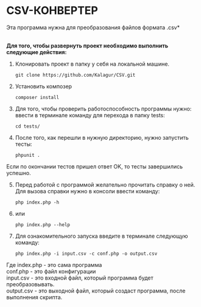 # CSV-КОНВЕРТЕР <br>
Эта программа нужна для преобразования файлов формата .csv*<br><br>



<b>Для того, чтобы развернуть проект необходимо выполнить следующие действия:</b>


1. Клонировать проект в папку у себя на локальной машине.
    ```
    git clone https://github.com/Kalagur/CSV.git
    ```
2. Установить композер
    ```
    composer install
    ```

3. Для того, чтобы проверить работоспособность программы нужно:<br>
ввести в терминале команду для перехода в папку tests:
    ```
    cd tests/
    ```
4. После того, как перешли в нужную директорию, нужно запустить тесты:<br>
    ```
    phpunit .
    ```
Если по окончании тестов пришел ответ OK, то тесты завершились успешно.<br>

5. Перед работой с программой желательно прочитать справку о ней. 
Для вызова справки нужно в консоли ввести команду:
    ```
    php index.php -h 
    ```
6. или <br>
    ```
    php index.php --help
    ``` 
7. Для ознакомительного запуска введите в терминале следующую команду:
    ```
    php index.php -i input.csv -c conf.php -o output.csv
    ```

Где index.php - это сама программа<br>
    conf.php - это файл конфигурации<br>
    input.csv - это входной файл, который программа будет преобразовывать.<br>
    output.csv - это выходной файл, который создаст программа, после выполнения скрипта.<br>




